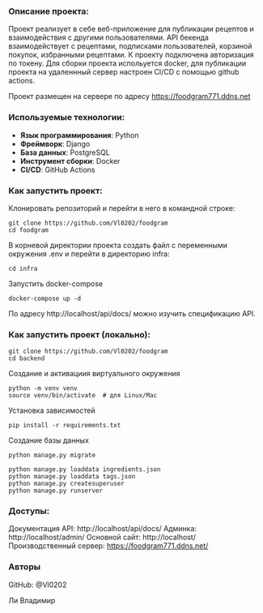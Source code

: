 ### Описание проекта:
Проект реализует в себе веб-приложение для публикации рецептов и взаимодействия с другими пользователями. API бекенда взаимодействует с рецептами, подписками пользователей, корзиной покупок, избранными рецептами. К проекту подключена авторизация по токену. Для сборки проекта испольуется docker, для публикации проекта на удаленнный сервер настроен CI/CD с помощью github actions.

Проект размещен на сервере по адреcу https://foodgram771.ddns.net

### Используемые технологии:

- **Язык программирования**: Python
- **Фреймворк**: Django
- **База данных**: PostgreSQL
- **Инструмент сборки**: Docker
- **CI/CD**: GitHub Actions

### Как запустить проект:

Клонировать репозиторий и перейти в него в командной строке:

```
git clone https://github.com/Vl0202/foodgram
cd foodgram
```

В корневой директории проекта создать файл с переменными окружения .env и перейти в директорию infra:

```
cd infra
```

Запустить docker-compose

```
docker-compose up -d
```

По адресу http://localhost/api/docs/ можно изучить спецификацию API.

### Как запустить проект (локально):

```
git clone https://github.com/Vl0202/foodgram
cd backend
```
Создание и активациия виртуального окружения
```
python -m venv venv
source venv/bin/activate  # для Linux/Mac
```
Установка зависимостей
```
pip install -r requirements.txt
```

Создание базы данных
```
python manage.py migrate
```
```
python manage.py loaddata ingredients.json
python manage.py loaddata tags.json
python manage.py createsuperuser
python manage.py runserver
```

### Доступы:

Документация API: http://localhost/api/docs/
Админка: http://localhost/admin/
Основной сайт: http://localhost/
Производственный сервер: https://foodgram771.ddns.net/

### Авторы
GitHub: @Vl0202

Ли Владимир

